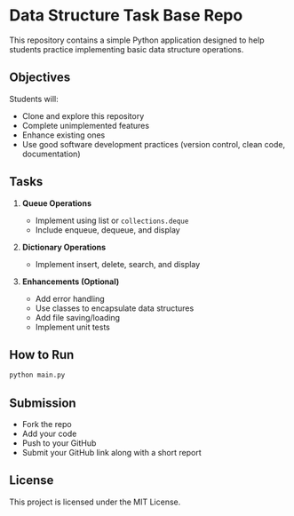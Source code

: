 # Data Structure Task Base Repo

This repository contains a simple Python application designed to help students practice implementing basic data structure operations.

## Objectives

Students will:
- Clone and explore this repository
- Complete unimplemented features
- Enhance existing ones
- Use good software development practices (version control, clean code, documentation)

## Tasks

1. **Queue Operations**
   - Implement using list or `collections.deque`
   - Include enqueue, dequeue, and display

2. **Dictionary Operations**
   - Implement insert, delete, search, and display

3. **Enhancements (Optional)**
   - Add error handling
   - Use classes to encapsulate data structures
   - Add file saving/loading
   - Implement unit tests

## How to Run

```bash
python main.py
```

## Submission

- Fork the repo
- Add your code
- Push to your GitHub
- Submit your GitHub link along with a short report

## License

This project is licensed under the MIT License.
